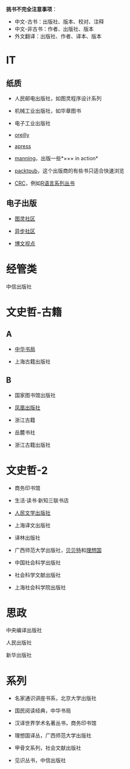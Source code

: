 **挑书不完全注意事项**：
- 中文-古书：出版社、版本、校对、注释
- 中文-非古书：作者、出版社、版本
- 外文翻译：出版社、作者、译本、版本

# IT
## 纸质
- 人民邮电出版社，如图灵程序设计系列

- 机械工业出版社，如华章图书

- 电子工业出版社

- [oreilly](http://www.oreilly.com/)

- [apress](https://www.apress.com/cn/)

- [manning](https://www.manning.com/)，出版一些*××× in action*

- [packtpub](https://www.packtpub.com/)，这个出版商的有些书只适合快速浏览

- [CRC](https://www.crcpress.com)，例如[R语言系列丛书](https://www.crcpress.com/Chapman--HallCRC-The-R-Series/book-series/crctherser)


## 电子出版
- [图灵社区](http://www.ituring.com.cn/)

- [异步社区](http://www.epubit.com.cn/)

- [博文视点](http://www.broadview.com.cn/)


# 经管类
中信出版社

# 文史哲-古籍
## A
- [中华书局](http://www.zhbc.com.cn)

- 上海古籍出版社

## B
- 国家图书馆出版社

- [凤凰出版社](http://www.fhcbs.com)

- 浙江古籍

- 岳麓书社

- 浙江古籍出版社

# 文史哲-2
- 商务印书馆

- 生活·读书·新知三联书店

- [人民文学出版社](http://www.rw-cn.com)

- 上海译文出版社

- 译林出版社

- 广西师范大学出版社，[贝贝特](http://www.shbbt.com)和[理想国](http://www.ilixiangguo.com)

- 中国社会科学出版社

- 社会科学文献出版社

- 上海社会科学院出版社

# 思政
中央编译出版社

人民出版社

新华出版社


# 系列
- 名家通识讲座书系，北京大学出版社

- 国民阅读经典，中华书局

- 汉译世界学术名著丛书，商务印书馆

- 理想国译丛，广西师范大学出版社

- 甲骨文系列，社会文献出版社

- 见识丛书，中信出版社


